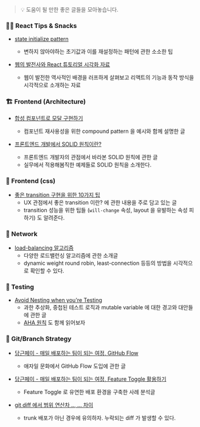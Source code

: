 > 💡 도움이 될 만한 좋은 글들을 모아놓습니다.

### 👨‍💻 React Tips & Snacks

- [state initialize pattern](https://kentcdodds.com/blog/the-state-initializer-pattern)
    - 변하지 않아야하는 초기값과 이를 재설정하는 패턴에 관한 소소한 팁

- [웹의 발전사와 React 튜토리얼 시각화 자료](https://react.gg/visualized/)
    - 웹이 발전한 역사적인 배경을 러프하게 살펴보고 리액트의 기능과 동작 방식을 시각적으로 소개하는 자료

### 🏗 Frontend (Architecture)
- [합성 컴포넌트로 모달 구현하기](https://fe-developers.kakaoent.com/2022/220731-composition-component/)
    - 컴포넌트 재사용성을 위한 compound pattern 을 예시와 함께 설명한 글

- [프론트엔드 개발에서 SOLID 원칙이란?](https://fe-developers.kakaoent.com/2023/230330-frontend-solid/)
    - 프론트엔드 개발자의 관점에서 바라본 SOLID 원칙에 관한 글
    - 실무에서 적용해봄직한 예제들로 SOLID 원칙을 소개한다.

### 🎨 Frontend (css)

- [좋은 transition 구현을 위한 10가지 팁](https://joshcollinsworth.com/blog/great-transitions)
    - UX 관점에서 좋은 transition 이란? 에 관한 내용을 주로 담고 있는 글
    - transition 성능을 위한 팁들 (`will-change` 속성, layout 을 유발하는 속성 피하기) 도 알려준다.


### 📶 Network

- [load-balancing 알고리즘](https://samwho.dev/load-balancing/)
    - 다양한 로드밸런싱 알고리즘에 관한 소개글
    - dynamic weight round robin, least-connection 등등의 방법을 시각적으로 확인할 수 있다.

### 🧪 Testing

- [Avoid Nesting when you're Testing](https://kentcdodds.com/blog/avoid-nesting-when-youre-testing#apply-aha-avoid-hasty-abstractions)
    - 과한 추상화, 중첩된 테스트 로직과 mutable variable 에 대한 경고와 대안들에 관한 글
    - [AHA 원칙](https://kentcdodds.com/blog/aha-programming) 도 함께 읽어보자

### 🔀 Git/Branch Strategy

- [당근페이 - 매일 배포하는 팀이 되는 여정, GitHub Flow](https://medium.com/daangn/%EB%A7%A4%EC%9D%BC-%EB%B0%B0%ED%8F%AC%ED%95%98%EB%8A%94-%ED%8C%80%EC%9D%B4-%EB%90%98%EB%8A%94-%EC%97%AC%EC%A0%95-1-%EB%B8%8C%EB%9E%9C%EC%B9%98-%EC%A0%84%EB%9E%B5-%EA%B0%9C%EC%84%A0%ED%95%98%EA%B8%B0-1a1df85b2cff)
    - 애자일 문화에서 GitHub Flow 도입에 관한 글

- [당근페이 - 매일 배포하는 팀이 되는 여정, Feature Toggle 활용하기](https://medium.com/daangn/%EB%A7%A4%EC%9D%BC-%EB%B0%B0%ED%8F%AC%ED%95%98%EB%8A%94-%ED%8C%80%EC%9D%B4-%EB%90%98%EB%8A%94-%EC%97%AC%EC%A0%95-2-feature-toggle-%ED%99%9C%EC%9A%A9%ED%95%98%EA%B8%B0-b52c4a1810cd)
    - Feature Toggle 로 유연한 배포 환경을 구축한 사례 분석글

- [git diff 에서 범위 연산차 .., ... 차이](https://stackoverflow.com/questions/7251477/what-are-the-differences-between-double-dot-and-triple-dot-in-git-dif/46345364#46345364)
     - trunk 배포가 아닌 경우에 유의하자. 누락되는 diff 가 발생할 수 있다.

